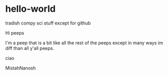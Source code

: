 # hello-world
tradish compy sci stuff except for github


Hi peeps

I'm a peep that is a bit like all the rest of the peeps
except in many ways im diff than all y'all peeps.

ciao

MistahNanosh

